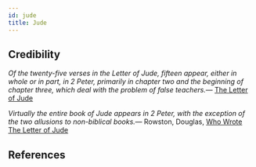 ```yaml
---
id: jude
title: Jude
---
```


Credibility
-----------

<quote><cite>Of the twenty-five verses in the Letter of Jude, fifteen appear, either in whole or in part, in 2 Peter, primarily in chapter two and the beginning of chapter three, which deal with the problem of false teachers.</cite><span>— <author><a href='http://www.mycrandall.ca/courses/ntintro/Jude.htm'>The Letter of Jude</a></author></span></quote>

<quote><cite>Virtually the entire book of Jude appears in 2 Peter, with the exception of the two allusions to non-biblical books.</cite><span>— <author>Rowston, Douglas</author>, <book><a href='http://readingacts.wordpress.com/2012/03/24/who-wrote-the-letter-of-jude/'>Who Wrote The Letter of Jude</a></book></span></quote>

References
----------

<references/>



